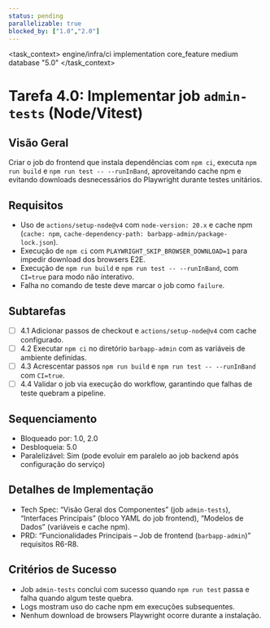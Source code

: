 ```yaml
---
status: pending
parallelizable: true
blocked_by: ["1.0","2.0"]
---
```


<task_context>
<domain>engine/infra/ci</domain>
<type>implementation</type>
<scope>core_feature</scope>
<complexity>medium</complexity>
<dependencies>database</dependencies>
<unblocks>"5.0"</unblocks>
</task_context>

# Tarefa 4.0: Implementar job `admin-tests` (Node/Vitest)

## Visão Geral
Criar o job do frontend que instala dependências com `npm ci`, executa `npm run build` e `npm run test -- --runInBand`, aproveitando cache npm e evitando downloads desnecessários do Playwright durante testes unitários.

## Requisitos
- Uso de `actions/setup-node@v4` com `node-version: 20.x` e cache npm (`cache: npm`, `cache-dependency-path: barbapp-admin/package-lock.json`).
- Execução de `npm ci` com `PLAYWRIGHT_SKIP_BROWSER_DOWNLOAD=1` para impedir download dos browsers E2E.
- Execução de `npm run build` e `npm run test -- --runInBand`, com `CI=true` para modo não interativo.
- Falha no comando de teste deve marcar o job como `failure`.

## Subtarefas
- [ ] 4.1 Adicionar passos de checkout e `actions/setup-node@v4` com cache configurado.
- [ ] 4.2 Executar `npm ci` no diretório `barbapp-admin` com as variáveis de ambiente definidas.
- [ ] 4.3 Acrescentar passos `npm run build` e `npm run test -- --runInBand` com `CI=true`.
- [ ] 4.4 Validar o job via execução do workflow, garantindo que falhas de teste quebram a pipeline.

## Sequenciamento
- Bloqueado por: 1.0, 2.0
- Desbloqueia: 5.0
- Paralelizável: Sim (pode evoluir em paralelo ao job backend após configuração do serviço)

## Detalhes de Implementação
- Tech Spec: “Visão Geral dos Componentes” (job `admin-tests`), “Interfaces Principais” (bloco YAML do job frontend), “Modelos de Dados” (variáveis e cache npm).
- PRD: “Funcionalidades Principais – Job de frontend (`barbapp-admin`)” requisitos R6-R8.

## Critérios de Sucesso
- Job `admin-tests` conclui com sucesso quando `npm run test` passa e falha quando algum teste quebra.
- Logs mostram uso do cache npm em execuções subsequentes.
- Nenhum download de browsers Playwright ocorre durante a instalação.
